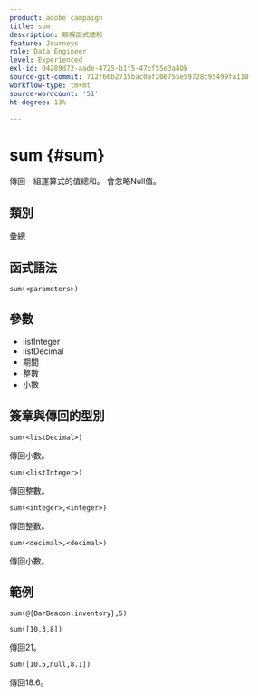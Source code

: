 ```yaml
---
product: adobe campaign
title: sum
description: 瞭解函式總和
feature: Journeys
role: Data Engineer
level: Experienced
exl-id: 04289d72-aade-4725-b1f5-47cf55e3a40b
source-git-commit: 712f66b2715bac0af206755e59728c95499fa110
workflow-type: tm+mt
source-wordcount: '51'
ht-degree: 13%

---
```


# sum {#sum}

傳回一組運算式的值總和。 會忽略Null值。

## 類別

彙總

## 函式語法

`sum(<parameters>)`

## 參數

* listInteger
* listDecimal
* 期間
* 整數
* 小數

## 簽章與傳回的型別

`sum(<listDecimal>)`

傳回小數。

`sum(<listInteger>)`

傳回整數。

`sum(<integer>,<integer>)`

傳回整數。

`sum(<decimal>,<decimal>)`

傳回小數。

## 範例

`sum(@{BarBeacon.inventory},5)`

`sum([10,3,8])`

傳回21。

`sum([10.5,null,8.1])`

傳回18.6。
